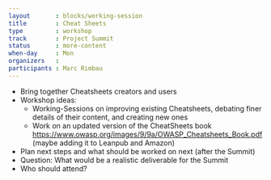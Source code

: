 ```yaml
---
layout       : blocks/working-session
title        : Cheat Sheets
type         : workshop
track        : Project Summit
status       : more-content
when-day     : Mon
organizers   :
participants : Marc Rimbau
---
```


* Bring together Cheatsheets creators and users 
* Workshop ideas:
  * Working-Sessions on improving existing Cheatsheets, debating finer details of their content, and creating new ones
  * Work on an updated version of the CheatSheets book https://www.owasp.org/images/9/9a/OWASP_Cheatsheets_Book.pdf (maybe adding it to Leanpub and Amazon)
* Plan next steps and what should be worked on next (after the Summit)
* Question: What would be a realistic deliverable for the Summit
* Who should attend?
